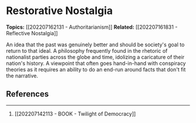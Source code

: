 # Restorative Nostalgia
**Topics:** [[202207162131 - Authoritarianism]]
**Related:** [[202207161831 - Reflective Nostalgia]]

An idea that the past was genuinely better and should be society's goal to return to that ideal. A philosophy frequently found in the rhetoric of nationalist parties across the globe and time, idolizing a caricature of their nation's history. A viewpoint that often goes hand-in-hand with conspiracy theories as it requires an ability to do an end-run around facts that don't fit the narrative.

## References
---
1. [[202207142113 - BOOK - Twilight of Democracy]]